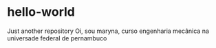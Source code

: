 # hello-world
Just another repository 
Oi, sou maryna, curso engenharia mecânica na universade federal de pernambuco

